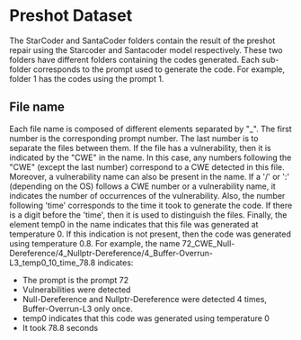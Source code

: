 # Preshot Dataset
The StarCoder and SantaCoder folders contain the result of the preshot repair using the Starcoder and Santacoder model respectively.
These two folders have different folders containing the codes generated. Each sub-folder corresponds to the prompt used to generate the code. For example, folder 1 has the codes using the prompt 1. 

## File name
Each file name is composed of different elements separated by "_". The first number is the corresponding prompt number. The last number is to separate the files between them. If the file has a vulnerability, then it is indicated by the "CWE" in the name. In this case, any numbers following the "CWE" (except the last number) correspond to a CWE detected in this file. Moreover, a vulnerability name can also be present in the name. If a '/' or ':' (depending on the OS) follows a CWE number or a vulnerability name, it indicates the number of occurrences of the vulnerability.  Also, the number following 'time' corresponds to the time it took to generate the code. If there is a digit before the 'time', then it is used to distinguish the files. Finally, the element temp0 in the name indicates that this file was generated at temperature 0. If this indication is not present, then the code was generated using temperature 0.8.  For example, the name 72_CWE_Null-Dereference/4_Nullptr-Dereference/4_Buffer-Overrun-L3_temp0_10_time_78.8 indicates: 

- The prompt is the prompt 72
- Vulnerabilities were detected
- Null-Dereference and Nullptr-Dereference were detected 4 times, Buffer-Overrun-L3 only once.
- temp0 indicates that this code was generated using temperature 0
- It took 78.8 seconds






